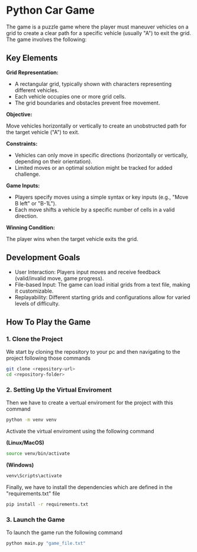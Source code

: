# Python Car Game

The game is a puzzle game where the player must maneuver vehicles on a grid to create a clear path for a specific vehicle (usually "A") to exit the grid. The game involves the following:

## Key Elements

**Grid Representation:**
- A rectangular grid, typically shown with characters representing different vehicles.
- Each vehicle occupies one or more grid cells.
- The grid boundaries and obstacles prevent free movement.

**Objective:**

Move vehicles horizontally or vertically to create an unobstructed path for the target vehicle ("A") to exit.

**Constraints:**

- Vehicles can only move in specific directions (horizontally or vertically, depending on their orientation).
- Limited moves or an optimal solution might be tracked for added challenge.

**Game Inputs:**

- Players specify moves using a simple syntax or key inputs (e.g., "Move B left" or "B-1L").
- Each move shifts a vehicle by a specific number of cells in a valid direction.

**Winning Condition:**

The player wins when the target vehicle exits the grid.

## Development Goals

- User Interaction: Players input moves and receive feedback (valid/invalid move, game progress).
- File-based Input: The game can load initial grids from a text file, making it customizable.
- Replayability: Different starting grids and configurations allow for varied levels of difficulty.

## How To Play the Game

### 1. Clone the Project

We start by cloning the repository to your pc and then navigating to the project following those commands 
```bash
git clone <repository-url>
cd <repository-folder>
```

### 2. Setting Up the Virtual Enviroment

Then we have to create a vertual enviroment for the project with this command

```bash
python -m venv venv
```

Activate the virtual enviroment using the following command 

**(Linux/MacOS)**
```bash
source venv/bin/activate
```

**(Windows)**
```bash
venv\Scripts\activate
```
Finally, we have to install the dependencies which are defined in the "requirements.txt" file

```bash
pip install -r requirements.txt
```

### 3. Launch the Game

To launch the game run the following command

```bash
python main.py "game_file.txt"
```
